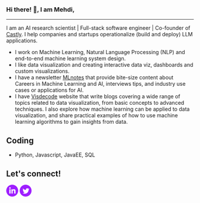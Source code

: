 ### Hi there! 👋, I am Mehdi,
----
I am an AI research scientist | Full-stack software engineer | Co-founder of <a href="https://www.getcastly.com/">Castly</a>. I help companies and startups operationalize (build and deploy) LLM applications.

- I work on Machine Learning, Natural Language Processing (NLP) and end-to-end machine learning system design.
- I like data visualization and creating interactive data viz, dashboards and custom visualizations.
- I have a newsletter <a href="https://mlnotes.substack.com/">MLnotes</a> that provide bite-size content about Careers in Machine Learning and AI, interviews tips, and industry use cases or applications for AI.
- I have <a href="https://mallahyari.github.io/visualdecode/">Visdecode</a> website that write blogs covering a wide range of topics related to data visualization, from basic concepts to advanced techniques. I also explore how machine learning can be applied to data visualization, and share practical examples of how to use machine learning algorithms to gain insights from data.
 
## Coding

- Python, Javascript, JavaEE, SQL

## Let's connect!
<a href="https://www.linkedin.com/in/mehdiallahyari/"><img src="https://github.com/mallahyari/mallahyari/blob/main/linkedin-4-32.png" /></a>
<a href="https://twitter.com/MehdiAllahyari"><img src="https://github.com/mallahyari/mallahyari/blob/main/twitter-4-32.png" /></a>



